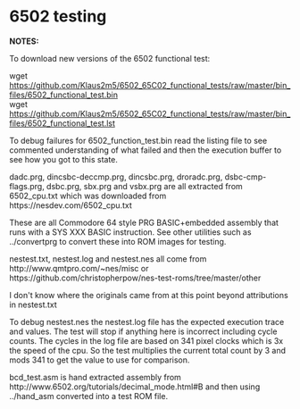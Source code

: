 # 6502 testing
<b>NOTES:</b>

<p>
To download new versions of the 6502 functional test:

wget https://github.com/Klaus2m5/6502_65C02_functional_tests/raw/master/bin_files/6502_functional_test.bin
<br>
wget https://github.com/Klaus2m5/6502_65C02_functional_tests/raw/master/bin_files/6502_functional_test.lst
<br>

To debug failures for 6502_function_test.bin read the listing file to see commented understanding of what
failed and then the execution buffer to see how you got to this state.

<p>
dadc.prg, dincsbc-deccmp.prg, dincsbc.prg, droradc.prg, dsbc-cmp-flags.prg, dsbc.prg, sbx.prg and  vsbx.prg
are all extracted from 6502_cpu.txt which was downloaded from https://nesdev.com/6502_cpu.txt

These are all Commodore 64 style PRG BASIC+embedded assembly that runs with a SYS XXX BASIC instruction.
See other utilities such as ../convertprg to convert these into ROM images for testing.

<p>
nestest.txt, nestest.log and nestest.nes all come from http://www.qmtpro.com/~nes/misc or
https://github.com/christopherpow/nes-test-roms/tree/master/other

I don't know where the originals came from at this point beyond attributions in nestest.txt

To debug nestest.nes the nestest.log file has the expected execution trace and values. The test will stop
if anything here is incorrect including cycle counts. The cycles in the log file are based on 341 pixel clocks
which is 3x the speed of the cpu. So the test multiplies the current total count by 3 and mods 341 to get the
value to use for comparison.

<p>
bcd_test.asm is hand extracted assembly from http://www.6502.org/tutorials/decimal_mode.html#B
and then using ../hand_asm converted into a test ROM file.

